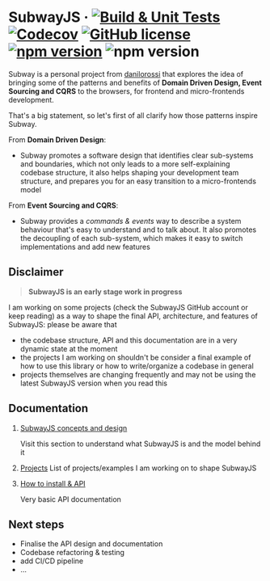 
# SubwayJS  &middot; [![Build & Unit Tests](https://github.com/subway-js/subway/workflows/Build%20&%20Unit%20Tests/badge.svg?branch=master)](https://github.com/subway-js/subway/actions?query=workflow%3A%22Build+%26+Unit+Tests%22) [![Codecov](https://codecov.io/gh/subway-js/subway/branch/master/graph/badge.svg)](https://codecov.io/gh/subway-js/subway) [![GitHub license](https://img.shields.io/badge/license-MIT-blue.svg)](https://github.com/subway-js/subway/blob/master/LICENSE) [![npm version](https://badge.fury.io/js/%40subway-js%2Fsubway.svg)](https://badge.fury.io/js/%40subway-js%2Fsubway) ![npm version](https://img.shields.io/badge/stability-alpha-green)



Subway is a personal project from [danilorossi](https://github.com/danilorossi) that explores the idea of bringing some of the patterns and benefits of **Domain Driven Design, Event Sourcing and CQRS** to the browsers, for frontend and micro-frontends development.

That's a big statement, so let's first of all clarify how those patterns inspire Subway.

From **Domain Driven Design**:
- Subway promotes a software design that identifies clear sub-systems and boundaries, which not only leads to a more self-explaining codebase structure, it also helps shaping your development team structure, and prepares you for an easy transition to a micro-frontends model

From **Event Sourcing and CQRS**:
- Subway provides a *commands & events* way to describe a system behaviour that's easy to understand and to talk about. It also promotes the decoupling of each sub-system, which makes it easy to switch implementations and add new features


## Disclaimer

> **SubwayJS is an early stage work in progress** 

I am working on some projects (check the SubwayJS GitHub account or keep reading) as a way to shape the final API, architecture, and features of SubwayJS: please be aware that

- the codebase structure, API and this documentation are in a very dynamic state at the moment
- the projects I am working on shouldn't be consider a final example of how to use this library or how to write/organize a codebase in general
- projects themselves are changing frequently and may not be using the latest SubwayJS version when you read this

## Documentation

1. [SubwayJS concepts and design](./docs/concepts.md)
  
    Visit this section to understand what SubwayJS is and the model behind it

2. [Projects](./docs/projects.md)
    List of projects/examples I am working on to shape SubwayJS

3. [How to install & API](./docs/usage.md)

    Very basic API documentation


## Next steps

- Finalise the API design and documentation
- Codebase refactoring & testing
- add CI/CD pipeline
- ...


